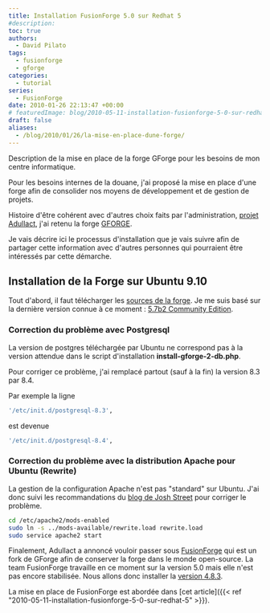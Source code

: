 ```yaml
---
title: Installation FusionForge 5.0 sur Redhat 5
#description: 
toc: true
authors:
  - David Pilato
tags:
  - fusionforge
  - gforge
categories:
  - tutorial
series:
  - FusionForge
date: 2010-01-26 22:13:47 +00:00
# featuredImage: blog/2010-05-11-installation-fusionforge-5-0-sur-redhat-5/maforge.png
draft: false
aliases:
  - /blog/2010/01/26/la-mise-en-place-dune-forge/
---
```


Description de la mise en place de la forge GForge pour les besoins de mon centre informatique.

<!-- more -->

Pour les besoins internes de la douane, j'ai proposé la mise en place d'une forge afin de consolider nos moyens de développement et de gestion de projets.

Histoire d'être cohérent avec d'autres choix faits par l'administration, [projet Adullact](http://adullact.net/), j'ai retenu la forge [GFORGE](http://gforge.org/).

Je vais décrire ici le processus d'installation que je vais suivre afin de partager cette information avec d'autres personnes qui pourraient être intéressés par cette démarche.

## Installation de la Forge sur Ubuntu 9.10

Tout d'abord, il faut télécharger les [sources de la forge](http://gforgegroup.com/es/download.php). Je me suis basé sur la dernière version connue à ce moment : [5.7b2 Community Edition](http://gforgegroup.com/dl/install-gforge-ce-57b2-src.zip).

### Correction du problème avec Postgresql

La version de postgres téléchargée par Ubuntu ne correspond pas à la version attendue dans le script d'installation **install-gforge-2-db.php**.

Pour corriger ce problème, j'ai remplacé partout (sauf à la fin) la version 8.3 par 8.4.

Par exemple la ligne

```sh
'/etc/init.d/postgresql-8.3',
```

est devenue

```sh
'/etc/init.d/postgresql-8.4',
```

### Correction du problème avec la distribution Apache pour Ubuntu (Rewrite)

La gestion de la configuration Apache n'est pas "standard" sur Ubuntu. J'ai donc suivi les recommandations du [blog de Josh Street](http://josh.st/2005/03/06/ubuntu-apache-and-making-mod_rewrite-happy/) pour corriger le problème.

```sh
cd /etc/apache2/mods-enabled
sudo ln -s ../mods-available/rewrite.load rewrite.load
sudo service apache2 start
```

Finalement, Adullact a annoncé vouloir passer sous [FusionForge](http://fusionforge.org/) qui est un fork de GForge afin de conserver la forge dans le monde open-source. La team FusionForge travaille en ce moment sur la version 5.0 mais elle n'est pas encore stabilisée. Nous allons donc installer la [version 4.8.3](http://fusionforge.org/frs/?group_id=6).

La mise en place de FusionForge est abordée dans [cet article]({{< ref "2010-05-11-installation-fusionforge-5-0-sur-redhat-5" >}}).
